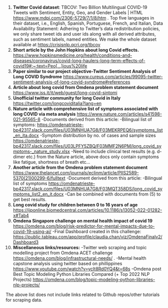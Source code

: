 
1. **Twitter Covid dataset**: TBCOV: Two Billion Multilingual COVID-19 Tweets with Sentiment, Entity, Geo, and Gender Labels | HTML
https://www.mdpi.com/2306-5729/7/1/8/htm . Top five languages in their dataset, i.e., English, Spanish, Portuguese, French, and Italian,
Data Availability Statement: Adhering to Twitter’s data redistribution policies, we only share tweet ids and user ids along with all derived attributes, such as sentiment labels, named entities. We make the whole dataset available at https://crisisnlp.qcri.org/tbcov
2. **Short article by the John Hopkins about long Covid effects.** https://www.hopkinsmedicine.org/health/conditions-and-diseases/coronavirus/covid-long-haulers-long-term-effects-of-covid19#:~:text=Peo[…]ious%20life
3. **Paper similar to our project objective-Twitter Sentiment Analysis of Long COVID Syndrome** https://www.cureus.com/articles/99095-twitter-sentiment-analysis-of-long-covid-syndrome#references
4. **Article about long covid from Omdena problem statement document** https://www.iss.it/it/web/guest/long-covid-sintomi
5. **Unofficial twitter community for long Covid in Italy** https://twitter.com/longcoviditalia?lang=en
6. **Nature article with comprehensive list of symptoms associated with long COVID via meta analysis** https://www.nature.com/articles/s41598-021-95565-8
     -Documents derived from this article:
     -Bilingual list of symptoms: https://omdenatrieste-bp42317.slack.com/files/U03MNHUA7G8/F03MEKRPEQ6/symptoms_list_en_ita.docx
     -Symptom distribution by no. of cases and sample sizes https://omdenatrieste-bp42317.slack.com/files/U03LPFY5ZBQ/F03MMF2N6PM/long_covid_symptoms-_nature_study.xlsx
     -Need to include clinical test results (e.g. d-dimer etc.) from the Nature article, above docs only contain symptoms like fatigue, shortness of breath etc...
7.  **Another article from the Omdena problem statement document** https://www.thelancet.com/journals/eclinm/article/PIIS2589-5370(21)00299-6/fulltext
     -Document derived from this article:
     -Bilingual list of symptoms https://omdenatrieste-bp42317.slack.com/files/U03MNHUA7G8/F03MQT358DS/long_covid_symptoms_list2_en_it.docx
     -Can be combined with documents from (5) to get best results.
8. **Long covid study for children between 0 to 16 years of age** https://ijponline.biomedcentral.com/articles/10.1186/s13052-022-01282-x#Tab4
9. **Omdena Singapore challenge on mental health impact of covid 19** https://omdena.com/blog/risk-predictor-for-mental-impacts-due-to-covid-19-using-ai/
     -Final Dashboard created in this challenge: https://public.tableau.com/app/profile/claudia.chan/viz/OmdenaFinalv2/Dashboard3
10. **Miscellaneous links/resources:**
     -Twitter web scraping and topic modelling project from Omdena ACET challenge https://omdena.com/blog/infrastructural-needs/ .
     -Mental health capstone analysis using twitter based on phillippines https://www.youtube.com/watch?v=ycIt8Rd0YQ4&t=68s
     -Omdena post Best Topic Modeling Python Libraries Compared (+ Top 2022 NLP Projects) https://omdena.com/blog/topic-modeling-python-libraries-nlp-projects/

The above list does not include links related to Github repos/other tutorials for scraping data.
